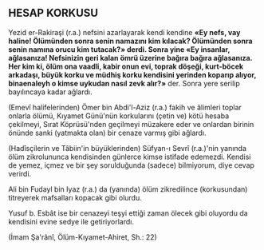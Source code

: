 ## HESAP KORKUSU

Yezid er-Rakiraşi (r.a.) nefsini azarlayarak kendi kendine **«Ey nefs, vay haline! Ölümün­den sonra senin namazını kim kılacak? Ölümün­den sonra senin namına orucu kim tutacak?» derdi. Sonra yine «Ey insanlar, ağlasanıza! Nef­sinizin geri kalan ömrü üzerine bağıra bağıra ağlasanıza. Her kim ki, ölüm ona vaadli, kabir onun evi, toprak döşeği, kurt-böcek arkadaşı, büyük korku ve müdhiş korku kendisini yerin­den koparıp alıyor, binaenaleyh o kimse uyku­dan nasıl zevk alır?»** der. Sonra yere serilip bayılıncaya kadar ağlardı.

(Emevî halifelerinden) Ömer bin Abdi'l-Aziz (r.a.) fakih ve âlimleri toplar onlarla ölümü, Kıyamet Günü'nün korkularını (çetin ve) kötü hesaba çekilmeyi, Sırat Köprüsü'nden geçilmeyi müzakere eder ve onlardan birinin önünde san­ki (yatmakta olan) bir cenaze varmış gibi ağ­lardı.

(Hadîsçilerin ve Tâbiin'in büyüklerinden) Süfyan-ı Sevrî (r.a.)'nin yanında ölüm zikrolununca kendisinden günlerce kimse istifade ede­mezdi. Kendisi de yemez, içmez ve bir şey so­rulduğunda (sadece) bilmiyorum, diye cevap ve­rirdi.

Ali bin Fudayl bin Iyaz (r.a.) da (yanında) ölüm zikredilince (korkusundan) titreyerek mafsalları kopacak gibi olurdu.

Yusuf b. Esbât ise bir cenazeyi teşyi ettiği zaman ölecek gibi oluyordu da kendisini evine sedye ile getiriyorlardı.

(İmam Şa'rânî, Ölüm-Kıyamet-Ahiret, Sh.: 22)
